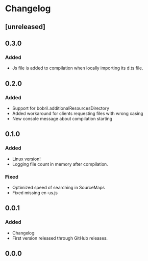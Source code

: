 # Changelog

## [unreleased]

## 0.3.0

### Added

* Js file is added to compilation when locally importing its d.ts file.

## 0.2.0

### Added

* Support for bobril.additionalResourcesDirectory
* Added workaround for clients requesting files with wrong casing
* New console message about compilation starting

## 0.1.0

### Added

* Linux version!
* Logging file count in memory after compilation.

### Fixed

* Optimized speed of searching in SourceMaps
* Fixed missing en-us.js

## 0.0.1

### Added

* Changelog
* First version released through GitHub releases.

## 0.0.0
